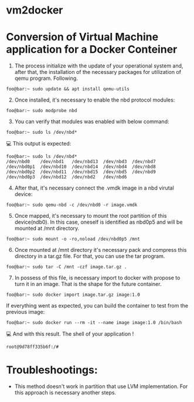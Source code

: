 # vm2docker
# Conversion of Virtual Machine application for a Docker Conteiner

1. The process initialize with the update of your operational system and, after that, the installation of the necessary packages for utilization of qemu program. Following.
```console 
foo@bar:~ sudo update && apt install qemu-utils
```

2. Once installed, it's necessary to enable the nbd protocol modules:
```console
foo@bar:~ sudo modprobe nbd
```

3. You can verify that modules was enabled with below command:
```console
foo@bar:~ sudo ls /dev/nbd*
```

:computer: This output is expected:
```shell-session
foo@bar:~ sudo ls /dev/nbd*
/dev/nbd0    /dev/nbd1   /dev/nbd13  /dev/nbd3  /dev/nbd7
/dev/nbd0p1  /dev/nbd10  /dev/nbd14  /dev/nbd4  /dev/nbd8
/dev/nbd0p2  /dev/nbd11  /dev/nbd15  /dev/nbd5  /dev/nbd9
/dev/nbd0p3  /dev/nbd12  /dev/nbd2   /dev/nbd6
```

4. After that, it's necessary connect the .vmdk image in a nbd virutal device:
```console
foo@bar:~ sudo qemu-nbd -c /dev/nbd0 -r image.vmdk
```

5. Once mapped, it's necessary to mount the root partition of this device(ndb0). In this case, oneself is identified as nbd0p5 and will be mounted at /mnt directory.
 
```console
foo@bar:~ sudo mount -o -ro,noload /dev/nbd0p5 /mnt
```
6. Once mounted at /mnt directory it's necessary pack and compress this directory in a tar.gz file. For that, you can use the tar program.

```console
foo@bar:~ sudo tar -C /mnt -czf image.tar.gz .
```
7. In possess of this file, is necessary import to docker with propose to turn it in an image. That is the shape for the future container.

```console
foo@bar:~ sudo docker import image.tar.gz image:1.0

```
If everything went as expected, you can build the container to test from the previous image:

```console
foo@bar:~ sudo docker run --rm -it --name image image:1.0 /bin/bash
```
:computer: And with this result. The shell of your application !
```console
root@9d78ff335b6f:/# 
```
# Troubleshootings:
- This method doesn't work in partition that use LVM implementation. For this approach is necessary another steps.
